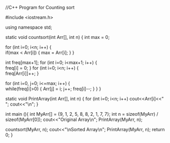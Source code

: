 //C++ Program for Counting sort

#include <iostream.h>

using namespace std;


static void countsort(int Arr[], int n) {
  int max = 0;
  
  
  for (int i=0; i<n; i++) {  
    if(max < Arr[i]) {
      max = Arr[i];
    } 
  }

  
  int freq[max+1];
  for (int i=0; i<max+1; i++) {  
    freq[i] = 0;
  } 
  for (int i=0; i<n; i++) {  
    freq[Arr[i]]++;
  } 
  
  
  for (int i=0, j=0; i<=max; i++) {  
    while(freq[i]>0) {
      Arr[j] = i;
      j++;
      freq[i]--;
    }
  } 
}


static void PrintArray(int Arr[], int n) { 
  for (int i=0; i<n; i++) 
    cout<<Arr[i]<<" "; 
  cout<<"\n"; 
} 


int main (){
  int MyArr[] = {9, 1, 2, 5, 8, 8, 2, 1, 7, 7};
  int n = sizeof(MyArr) / sizeof(MyArr[0]); 
  cout<<"Original Array\n";
  PrintArray(MyArr, n);

  countsort(MyArr, n);
  cout<<"\nSorted Array\n";
  PrintArray(MyArr, n);
  return 0;
}




